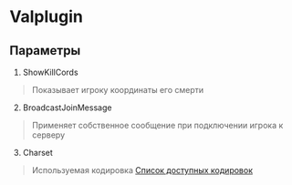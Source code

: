 # Valplugin
## Параметры
1. ShowKillCords
> Показывает игроку координаты его смерти
2. BroadcastJoinMessage
> Применяет собственное сообщение при подключении игрока к серверу
3. Charset
> Используемая кодировка
[Список доступных кодировок](https://docs.oracle.com/javase/8/docs/technotes/guides/intl/encoding.doc.html)